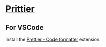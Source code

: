 # [Prittier](https://prettier.io/)

## For VSCode

Install the [Prettier - Code formatter](https://marketplace.visualstudio.com/items?itemName=esbenp.prettier-vscode) extension.
